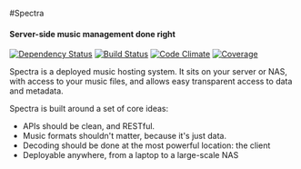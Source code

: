 #Spectra
#### Server-side music management done right
[![Dependency Status](http://img.shields.io/gemnasium/spectra-music/spectra.svg?style=flat)](https://gemnasium.com/spectra-music/spectra)
[![Build Status](http://img.shields.io/travis/spectra-music/spectra/master.svg?style=flat)](https://travis-ci.org/spectra-music/spectra)
[![Code Climate](https://img.shields.io/codeclimate/github/spectra-music/spectra.png?style=flat)](https://codeclimate.com/github/spectra-music/spectra)
[![Coverage](https://img.shields.io/codeclimate/coverage/github/spectra-music/spectra.png?style=flat)](https://codeclimate.com/github/spectra-music/spectra)

Spectra is a deployed music hosting system. It sits on your server or NAS, with access to your music files, and allows
easy transparent access to data and metadata. 

Spectra is built around a set of core ideas:
  - APIs should be clean, and RESTful.
  - Music formats shouldn't matter, because it's just data.
  - Decoding should be done at the most powerful location: the client
  - Deployable anywhere, from a laptop to a large-scale NAS
